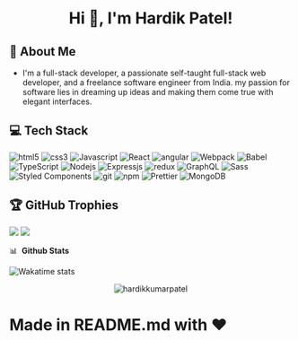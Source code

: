 <h1 align="center">Hi 👋, I'm Hardik Patel!</h1>

## 🚀 About Me
- I'm a full-stack developer, a passionate self-taught full-stack web developer, and a freelance software engineer from India. my passion for software lies in dreaming up ideas and making them come true with elegant interfaces.

## 💻 Tech Stack
<p>
    <img alt="html5" src="https://img.shields.io/badge/-HTML5-E34F26?style=flat-square&logo=html5&logoColor=white" />
    <img alt="css3" src="https://img.shields.io/badge/-CSS3-E34F26?style=flat-square&logo=CSS3&logoColor=white" />
    <img alt="Javascript" src="https://img.shields.io/badge/-Javascript-46a2f1?style=flat-square&logo=javascript&logoColor=white" />
    <img alt="React" src="https://img.shields.io/badge/-React-45b8d8?style=flat-square&logo=react&logoColor=white" />
    <img alt="angular" src="https://img.shields.io/badge/-Angular-DD0031?style=flat-square&logo=angular&logoColor=white" />
    <img alt="Webpack" src="https://img.shields.io/badge/-Webpack-8DD6F9?style=flat-square&logo=webpack&logoColor=white" /> 
    <img alt="Babel" src="https://img.shields.io/badge/-Babel-8DD6F9?style=flat-square&logo=Babel&logoColor=white" /> 
    <img alt="TypeScript" src="https://img.shields.io/badge/-TypeScript-007ACC?style=flat-square&logo=typescript&logoColor=white" />
    <img alt="Nodejs" src="https://img.shields.io/badge/-Nodejs-43853d?style=flat-square&logo=Node.js&logoColor=white" />
    <img alt="Expressjs" src="https://img.shields.io/badge/-Expressjs-43853d?style=flat-square&logo=Express.js&logoColor=white" />
    <img alt="redux" src="https://img.shields.io/badge/-Redux-764ABC?style=flat-square&logo=redux&logoColor=white" />
    <img alt="GraphQL" src="https://img.shields.io/badge/-GraphQL-E10098?style=flat-square&logo=graphql&logoColor=white" />
    <img alt="Sass" src="https://img.shields.io/badge/-Sass-CC6699?style=flat-square&logo=sass&logoColor=white" />
    <img alt="Styled Components" src="https://img.shields.io/badge/-Styled_Components-db7092?style=flat-square&logo=styled-components&logoColor=white" />
    <img alt="git" src="https://img.shields.io/badge/-Git-F05032?style=flat-square&logo=git&logoColor=white" />
    <img alt="npm" src="https://img.shields.io/badge/-NPM-CB3837?style=flat-square&logo=npm&logoColor=white" />
    <img alt="Prettier" src="https://img.shields.io/badge/-Prettier-F7B93E?style=flat-square&logo=prettier&logoColor=white" />
    <img alt="MongoDB" src="https://img.shields.io/badge/-MongoDB-13aa52?style=flat-square&logo=mongodb&logoColor=white" />
</p>

## 🏆 GitHub Trophies

![](https://github-profile-trophy.vercel.app/?username=hardikkumarpatel&theme=radical&no-frame=false&no-bg=false&margin-w=4)
![](https://github.com/mscoutermarsh/mscoutermarsh/blob/master/teeter.gif?raw=true)

📊 &nbsp;**Github Stats**

![Wakatime stats](https://github-readme-stats-taupe-two.vercel.app/api/wakatime?username=raajaryan&hide_title=true&hide_border=true&langs_count=7&bg_color=1A1B27&text_color=fff&title_color=79ff97&icon_color=777&line_height=27)


<p align="center"><img align="center" src="https://github-readme-stats.vercel.app/api/top-langs?username=hardikkumarpatel&show_icons=true&locale=en&layout=compact&theme=tokyonight" alt="hardikkumarpatel" /></p>



# Made in README.md with ❤️
